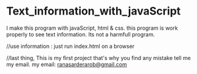 # Text_information_with_javaScript
I make this program with javaScript, html &amp; css. this program is work properly to see text information. Its not a harmfull program. 

//use information : 
just run index.html on a browser

//last thing, 
This is my first project that's why you find any mistake tell me my email. my email: ranasarderarob@gmail.com
